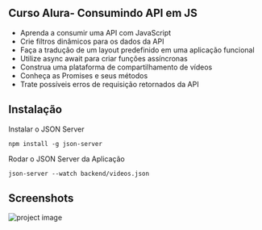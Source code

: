 
## Curso Alura- Consumindo API em JS

- Aprenda a consumir uma API com JavaScript
- Crie filtros dinâmicos para os dados da API
- Faça a tradução de um layout predefinido em uma aplicação funcional
- Utilize async await para criar funções assíncronas
- Construa uma plataforma de compartilhamento de vídeos
- Conheça as Promises e seus métodos
- Trate possíveis erros de requisição retornados da API

## Instalação

Instalar o JSON Server

``` npm install -g json-server ```

Rodar o JSON Server da Aplicação

``` json-server --watch backend/videos.json ```

## Screenshots

![project image](https://github.com/beatrizdaddea/VideoFlow/assets/79612466/a10fa718-9efc-490f-81c5-95d2bf501276)

